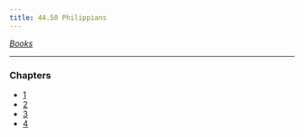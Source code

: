 ```yaml
---
title: 44.50 Philippians
---
```

  
*[Books](../_index.md)*  
  
---  
  
### Chapters  
- [1](./Philippians%201.md)  
- [2](./Philippians%202.md)  
- [3](./Philippians%203.md)  
- [4](./Philippians%204.md)  
